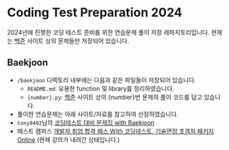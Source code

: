 # Coding Test Preparation 2024
2024년에 진행한 코딩 테스트 준비를 위한 연습문제 풀이 저장 레파지토리입니다. 현재는 [백준](https://www.acmicpc.net/) 사이트 상의 문제들만 저장되어 있습니다.
## Baekjoon
- `/baekjoon` 디렉토리 내부에는 다음과 같은 파일들이 저장되어 있습니다.
  -   `README.md`: 유용한 function 및 library를 정리하였습니다.
  -   `{number}.py`: [백준](https://www.acmicpc.net/) 사이트 상의 {number}번 문제의 풀이 코드를 담고 있습니다.
-   풀이한 연습문제는 아래 사이트/자료를 참고하여 선정하였습니다.
  - `tony9402`님의 [코딩테스트 대비 문제집 with Baekjoon](https://github.com/tony9402/baekjoon)
  - 패스트 캠퍼스 [개발자 취업 합격 패스 With 코딩테스트, 기술면접 초격차 패키지 Online](https://fastcampus.co.kr/dev_online_devjob) (현재 강의가 내려간 상태입니다.)

